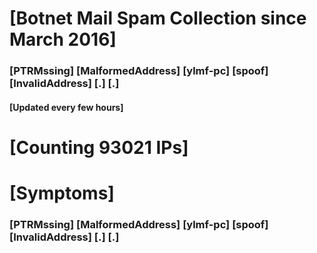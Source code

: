 # [Botnet Mail Spam Collection since March 2016]
### [PTRMssing] [MalformedAddress] [ylmf-pc] [spoof] [InvalidAddress] [.] [.]
#### [Updated every few hours]

# [Counting 93021 IPs]

# [Symptoms] 
###   [PTRMssing] [MalformedAddress] [ylmf-pc] [spoof] [InvalidAddress] [.] [.]

